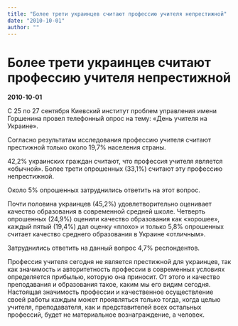 ```yaml
---
title: "Более трети украинцев считают профессию учителя непрестижной"
date: "2010-10-01"
author: ""
---
```


# Более трети украинцев считают профессию учителя непрестижной

**2010-10-01** 

С 25 по 27 сентября Киевский институт проблем управления имени Горшенина провел телефонный опрос на тему: «День учителя на Украине».

Согласно результатам исследования профессию учителя считают престижной только около 19,7% населения страны.

42,2% украинских граждан считают, что профессия учителя является «обычной». Более трети опрошенных (33,1%) считают эту профессию непрестижной.

Около 5% опрошенных затруднились ответить на этот вопрос.

Почти половина украинцев (45,2%) удовлетворительно оценивает качество образования в современной средней школе. Четверть опрошенных (24,9%) оценили качество образования как «хорошее», каждый пятый (19,4%) дал оценку «плохо» и только 5,8% опрошенных считает качество среднего образования в Украине «отличным».

Затруднились ответить на данный вопрос 4,7% респондентов.

Профессия учителя сегодня не является престижной для украинцев, так как значимость и авторитетность профессии в современных условиях определяется прибылью, которую она приносит. От этого и качество преподавания и образования такое, каким мы его видим сегодня. Настоящая значимость профессии и качественное осуществление своей работы каждым может проявляться только тогда, когда целью учителя, преподавателя, как и представителей всех остальных профессий, будет не материальное вознаграждение, а человек.